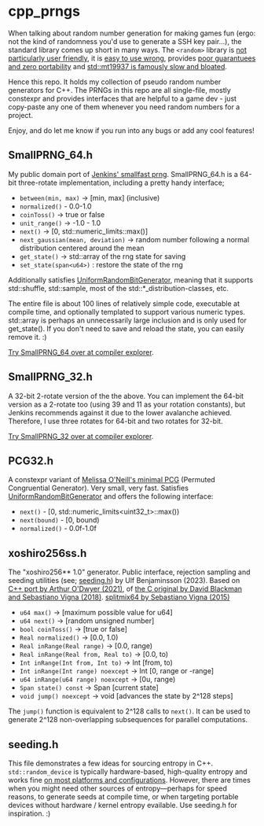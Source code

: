# cpp_prngs
When talking about random number generation for making games fun (ergo: not the kind of randomness you'd use to generate a SSH key pair...), the standard library comes up short in many ways. The `<random>` library is [not particularly user friendly](https://youtu.be/zUVQhcu32rg?si=G3LHsYagEHhH9UYS&t=234), it is [easy to use wrong](https://www.youtube.com/watch?v=4_QO1nm7uJs), provides [poor guarantuees and zero portability](https://codingnest.com/generating-random-numbers-using-c-standard-library-the-problems/) and [std::mt19937 is famously slow and bloated](https://quuxplusone.github.io/blog/2021/11/23/xoshiro/). 

Hence this repo. It holds my collection of pseudo random number generators for C++. The PRNGs in this repo are all single-file, mostly constexpr and provides interfaces that are helpful to a game dev - just copy-paste any one of them whenever you need random numbers for a project. 

Enjoy, and do let me know if you run into any bugs or add any cool features!

## SmallPRNG_64.h
My public domain port of [Jenkins' smallfast prng](https://burtleburtle.net/bob/rand/smallprng.html). SmallPRNG_64.h is a 64-bit three-rotate implementation, including a pretty handy interface;

* `between(min, max)` -> [min, max] (inclusive)
* `normalized()` - 0.0-1.0
* `coinToss()` -> true or false
* `unit_range()` -> -1.0 - 1.0
* `next()` -> [0, std::numeric_limits<u64>::max()]
* `next_gaussian(mean, deviation)` -> random number following a normal distribution centered around the mean
* `get_state()` -> std::array of the rng state for saving
* `set_state(span<u64>)` : restore the state of the rng

Additionally satisfies [UniformRandomBitGenerator](https://en.cppreference.com/w/cpp/named_req/UniformRandomBitGenerator), meaning that it supports std::shuffle, std::sample, most of the std::*_distribution-classes, etc.

The entire file is about 100 lines of relatively simple code, executable at compile time, and optionally templated to support various numeric types. std::array is perhaps an unnecessarily large inclusion and is only used for get_state(). If you don't need to save and reload the state, you can easily remove it. :)

[Try SmallPRNG_64 over at compiler explorer](https://godbolt.org/z/xGvvPq8vh).

## SmallPRNG_32.h
A 32-bit 2-rotate version of the the above. You can implement the 64-bit version as a 2-rotate too (using 39 and 11 as your rotation constants), but Jenkins recommends against it due to the lower avalanche achieved. Therefore, I use three rotates for 64-bit and two rotates for 32-bit. 

[Try SmallPRNG_32 over at compiler explorer](https://godbolt.org/z/ExhWaGqGa).

## PCG32.h
A constexpr variant of [Melissa O'Neill's minimal PCG](https://www.pcg-random.org/download.html#minimal-c-implementation) (Permuted Congruential Generator). Very small, very fast. Satisfies [UniformRandomBitGenerator](https://en.cppreference.com/w/cpp/named_req/UniformRandomBitGenerator) and offers the following interface:

*  `next()` - [0, std::numeric_limits<uint32_t>::max())
*  `next(bound)` - [0, bound)
*  `normalized()` - 0.0f-1.0f

## xoshiro256ss.h
The "xoshiro256** 1.0" generator. Public interface, rejection sampling and seeding utilities (see; [seeding.h](https://github.com/ulfben/cpp_prngs/blob/main/seeding.h)) by Ulf Benjaminsson (2023). 
Based on [C++ port by Arthur O'Dwyer (2021)](https://quuxplusone.github.io/blog/2021/11/23/xoshiro/), of [the C original by David Blackman and Sebastiano Vigna (2018)](https://prng.di.unimi.it/xoshiro256starstar.c).
[splitmix64 by Sebastiano Vigna (2015)](https://prng.di.unimi.it/splitmix64.c) 

* `u64 max()` -> [maximum possible value for u64]
* `u64 next()` -> [random unsigned number]
* `bool coinToss()` -> [true or false]
* `Real normalized()` -> [0.0, 1.0)
* `Real inRange(Real range)` -> [0.0, range)
* `Real inRange(Real from, Real to)` -> [0.0, to)
* `Int inRange(Int from, Int to)` -> Int [from, to)
* `Int inRange(Int range) noexcept` -> Int [0, range or -range]
* `u64 inRange(u64 range) noexcept` -> [0u, range)
* `Span state() const` -> Span [current state]
* `void jump() noexcept` -> void [advances the state by 2^128 steps]

The `jump()` function is equivalent to 2^128 calls to `next()`. It can be used to generate 2^128 non-overlapping subsequences for parallel computations.

## seeding.h
This file demonstrates a few ideas for sourcing entropy in C++. `std::random_device` is typically hardware-based, high-quality entropy and works fine [on most platforms and configurations](https://codingnest.com/generating-random-numbers-using-c-standard-library-the-problems/). However, there are times when you might need other sources of entropy—perhaps for speed reasons, to generate seeds at compile time, or when targeting portable devices without hardware / kernel entropy evailable. Use seeding.h for inspiration. :)
